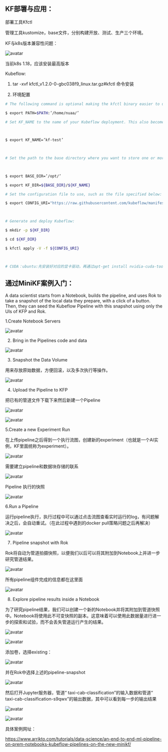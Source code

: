 ## KF部署与应用：

部署工具Kfctl

管理工具kustomize，base文件，分别构建开放、测试、生产三个环境。

KF与k8s版本兼容性问题：

![avatar](https://github.com/JesseStutler/technical-support/blob/master/assets/KF/clip_image002.jpg?raw=true)

当前k8s 1.18，应该安装最高版本

 

Kubeflow:

1. tar -xvf kfctl_v1.2.0-0-gbc038f9_linux.tar.gz#kfctl 命令安装

2. 环境配置

```bash
# The following command is optional making the kfctl binary easier to use.

$ export PATH=$PATH:’/home/nuaa/’

# Set KF_NAME to the name of your Kubeflow deployment. This also becomes the name of the directory containing your configuration. For example, your deployment name can be 'my-kubeflow' or 'kf-test'.

 

$ export KF_NAME=’kf-test’

 

# Set the path to the base directory where you want to store one or more Kubeflow deployments. For example, /opt/. Then set the Kubeflow application directory for this deployment.

 

$ export BASE_DIR=’/opt/’

$ export KF_DIR=${BASE_DIR}/${KF_NAME}

# Set the configuration file to use, such as the file specified below:

$ export CONFIG_URI="https://raw.githubusercontent.com/kubeflow/manifests/v1.2-branch/kfdef/kfctl_k8s_istio.v1.2.0.yaml"

 

# Generate and deploy Kubeflow:

$ mkdir -p ${KF_DIR}

$ cd ${KF_DIR}

$ kfctl apply -V -f ${CONFIG_URI}

 

# CUDA：ubuntu:先安装好对应的显卡驱动，再通过apt-get install nvidia-cuda-toolkit安装nvcc管理工具。


```





 



## 通过MiniKF案例入门：

A data scientist starts from a Notebook, builds the pipeline, and uses Rok to take a snapshot of the local data they prepare, with a click of a button. Then, they can seed the Kubeflow Pipeline with this snapshot using only the UIs of KFP and Rok.

1.Create Notebook Servers

![avatar](https://github.com/JesseStutler/technical-support/blob/master/assets/KF/3.jpg?raw=true)

2. Bring in the Pipelines code and data

![avatar](https://github.com/JesseStutler/technical-support/blob/master/assets/KF/clip_image004.jpg?raw=true)

3. Snapshot the Data Volume

用来存放原始数据，方便回滚，以及多次执行等操作。

![avatar](https://github.com/JesseStutler/technical-support/blob/master/assets/KF/clip_image006.jpg?raw=true)

4. Upload the Pipeline to KFP

把已有的管道文件下载下来然后新建一个Pipeline

![avatar](https://github.com/JesseStutler/technical-support/blob/master/assets/KF/clip_image008.jpg?raw=true)

![avatar](https://github.com/JesseStutler/technical-support/blob/master/assets/KF/clip_image010.jpg?raw=true)

5.Create a new Experiment Run

在上传pipeline之后得到一个执行流图，创建新的experiment（也就是一个AI实例，KF里面统称为experiment）。

![avatar](https://github.com/JesseStutler/technical-support/blob/master/assets/KF/clip_image012.jpg?raw=true)

需要建立pipeline和数据块存储的联系

![avatar](https://github.com/JesseStutler/technical-support/blob/master/assets/KF/clip_image014.jpg?raw=true)

Pipeline 执行的快照

![avatar](https://github.com/JesseStutler/technical-support/blob/master/assets/KF/clip_image016.jpg?raw=true)

6.Run a Pipeline

运行pipeline执行，执行过程中可以通过点击流图查看实时运行的log，有问题解决之后，会自动重试。（在此过程中遇到的docker pull策略问题之后再解决）

![avatar](https://github.com/JesseStutler/technical-support/blob/master/assets/KF/clip_image018.jpg?raw=true)

7. Pipeline snapshot with Rok

Rok将自动为管道拍摄快照，以便我们以后可以将其附加到Notebook上并进一步研究管道结果。

![avatar](https://github.com/JesseStutler/technical-support/blob/master/assets/KF/clip_image020.jpg?raw=true)

所有pipeline组件完成的信息都在这里面

![avatar](https://github.com/JesseStutler/technical-support/blob/master/assets/KF/clip_image022.jpg?raw=true)

8. Explore pipeline results inside a Notebook

为了研究pipeline结果，我们可以创建一个新的Notebook并将其附加到管道快照中。Notebook将使用此不可变快照的副本。这意味着可以使用此数据量进行进一步的探索和试验，而不会丢失管道运行产生的结果。

![avatar](https://github.com/JesseStutler/technical-support/blob/master/assets/KF/clip_image024.jpg?raw=true)

![avatar](https://github.com/JesseStutler/technical-support/blob/master/assets/KF/clip_image026.jpg?raw=true)

添加卷，选择existing：

![avatar](https://github.com/JesseStutler/technical-support/blob/master/assets/KF/clip_image028.jpg?raw=true)

并在Rok中选择上述的pipeline-snapshot

 

![avatar](https://github.com/JesseStutler/technical-support/blob/master/assets/KF/clip_image030.jpg?raw=true)

然后打开Jupyter服务器，管道“ taxi-cab-classification”的输入数据和管道“ taxi-cab-classification-s9qwx”的输出数据，其中可以看到每一步的输出结果

![avatar](https://github.com/JesseStutler/technical-support/blob/master/assets/KF/clip_image032.jpg?raw=true)

![avatar](https://github.com/JesseStutler/technical-support/blob/master/assets/KF/clip_image034.jpg?raw=true)

具体案例网址：

https://www.arrikto.com/tutorials/data-science/an-end-to-end-ml-pipeline-on-prem-notebooks-kubeflow-pipelines-on-the-new-minikf/